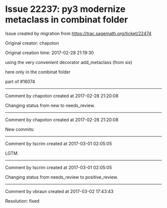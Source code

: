 # Issue 22237: py3 modernize metaclass in combinat folder

Issue created by migration from https://trac.sagemath.org/ticket/22474

Original creator: chapoton

Original creation time: 2017-02-28 21:19:30

using the very convenient decorator add_metaclass (from six)

here only in the combinat folder

part of #16074


---

Comment by chapoton created at 2017-02-28 21:20:08

Changing status from new to needs_review.


---

Comment by chapoton created at 2017-02-28 21:20:08

New commits:


---

Comment by tscrim created at 2017-03-01 02:05:05

LGTM.


---

Comment by tscrim created at 2017-03-01 02:05:05

Changing status from needs_review to positive_review.


---

Comment by vbraun created at 2017-03-02 17:43:43

Resolution: fixed
